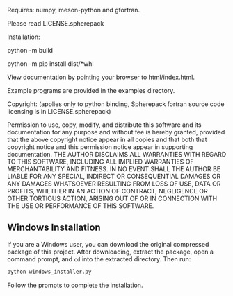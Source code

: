 Requires: numpy, meson-python and gfortran.

Please read LICENSE.spherepack

Installation: 

python -m build

python -m pip install dist/*whl

View documentation by pointing your browser to html/index.html.

Example programs are provided in the examples directory.

Copyright: (applies only to python binding, Spherepack fortran
source code licensing is in LICENSE.spherepack)

Permission to use, copy, modify, and distribute this software and its
documentation for any purpose and without fee is hereby granted,
provided that the above copyright notice appear in all copies and that
both that copyright notice and this permission notice appear in
supporting documentation.
THE AUTHOR DISCLAIMS ALL WARRANTIES WITH REGARD TO THIS SOFTWARE,
INCLUDING ALL IMPLIED WARRANTIES OF MERCHANTABILITY AND FITNESS. IN NO
EVENT SHALL THE AUTHOR BE LIABLE FOR ANY SPECIAL, INDIRECT OR
CONSEQUENTIAL DAMAGES OR ANY DAMAGES WHATSOEVER RESULTING FROM LOSS OF
USE, DATA OR PROFITS, WHETHER IN AN ACTION OF CONTRACT, NEGLIGENCE OR
OTHER TORTIOUS ACTION, ARISING OUT OF OR IN CONNECTION WITH THE USE OR
PERFORMANCE OF THIS SOFTWARE.

## Windows Installation

If you are a Windows user, you can download the original compressed package of this project. After downloading, extract the package, open a command prompt, and `cd` into the extracted directory. Then run:

```bash
python windows_installer.py
```
Follow the prompts to complete the installation.
